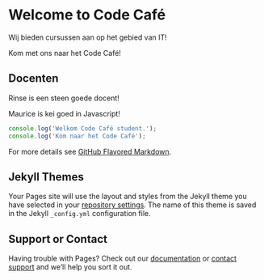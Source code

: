 # Welcome to Code Café

Wij bieden cursussen aan op het gebied van IT!

Kom met ons naar het Code Café!

## Docenten

Rinse is een steen goede docent!

Maurice is kei goed in Javascript!

```javascript
console.log('Welkom Code Café student.');
console.log('Kom naar het Code Café');
```

For more details see [GitHub Flavored Markdown](https://guides.github.com/features/mastering-markdown/).

## Jekyll Themes

Your Pages site will use the layout and styles from the Jekyll theme you have selected in your [repository settings](https://github.com/het-code-cafe/webpage/settings/pages). The name of this theme is saved in the Jekyll `_config.yml` configuration file.

## Support or Contact

Having trouble with Pages? Check out our [documentation](https://docs.github.com/categories/github-pages-basics/) or [contact support](https://support.github.com/contact) and we’ll help you sort it out.

